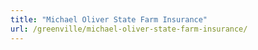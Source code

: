 ```yaml
---
title: "Michael Oliver State Farm Insurance"
url: /greenville/michael-oliver-state-farm-insurance/
---
```

